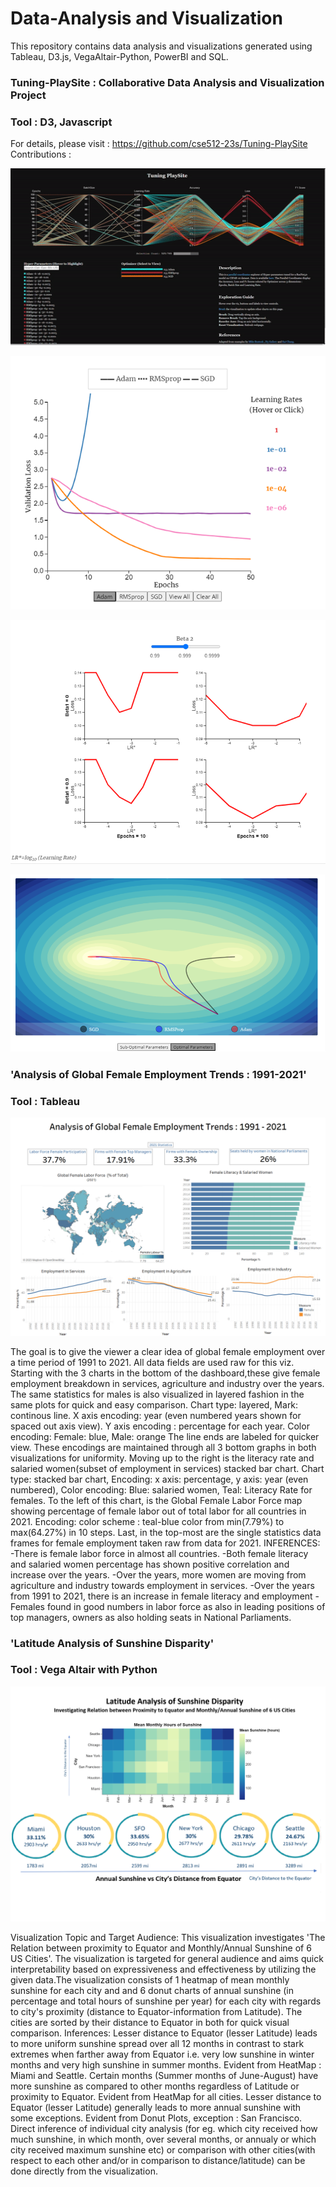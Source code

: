 # Data-Analysis and Visualization
This repository contains data analysis and visualizations generated using Tableau, D3.js, VegaAltair-Python, PowerBI and SQL. 

### Tuning-PlaySite : Collaborative Data Analysis and Visualization Project 
### Tool : D3, Javascript 
For details, please visit : https://github.com/cse512-23s/Tuning-PlaySite 
Contributions :

<p align="center">
  <img src="Images/d3_parallelcoords.gif" />
</p>

<p align="center">
  <img src="Images/tuning-playsite-pg3.png" />
</p>

<p align="center">
  <img src="Images/tuning-playsite-pg4-1.png" />
</p>

<p align="center">
  <img src="Images/tuning-playsite-pg4-2.png" />
</p>


### 'Analysis of Global Female Employment Trends : 1991-2021'
### Tool : Tableau 

<p align="center">
  <img src="Images/global_female_employment_trends_dashboard.png" />
</p>

The goal is to give the viewer a clear idea of global female employment over a time period of 1991 to 2021. All data fields are used raw for this viz. Starting with the 3 charts in the bottom of the dashboard,these give female employment breakdown in services, agriculture and industry over the years. The same statistics for males is also visualized in layered fashion in the same plots for quick and easy comparison. Chart type: layered, Mark: continous line. X axis encoding: year (even numbered years shown for spaced out axis view). Y axis encoding : percentage for each year. Color encoding: Female: blue, Male: orange The line ends are labeled for quicker view. These encodings are maintained through all 3 bottom graphs in both visualizations for uniformity. Moving up to the right is the literacy rate and salaried women(subset of employment in services) stacked bar chart. Chart type: stacked bar chart, Encoding: x axis: percentage, y axis: year (even numbered), Color encoding: Blue: salaried women, Teal: Literacy Rate for females. To the left of this chart, is the Global Female Labor Force map showing percentage of female labor out of total labor for all countries in 2021. Encoding: color scheme : teal-blue color from min(7.79%) to max(64.27%) in 10 steps. Last, in the top-most are the single statistics data frames for female employment taken raw from data for 2021.
INFERENCES: -There is female labor force in almost all countries. -Both female literacy and salaried women percentage has shown positive correlation and increase over the years. -Over the years, more women are moving from agriculture and industry towards employment in services. -Over the years from 1991 to 2021, there is an increase in female literacy and employment -Females found in good numbers in labor force as also in leading positions of top managers, owners as also holding seats in National Parliaments.


### 'Latitude Analysis of Sunshine Disparity' 
### Tool : Vega Altair with Python

<p align="center">
  <img src="Images/vega.png" />
</p>


Visualization Topic and Target Audience: This visualization investigates 'The Relation between proximity to Equator and Monthly/Annual Sunshine of 6 US Cities'. The visualization is targeted for general audience and aims quick interpretability based on expressiveness and effectiveness by utilizing the given data.The visualization consists of 1 heatmap of mean monthly sunshine for each city and and 6 donut charts of annual sunshine (in percentage and total hours of sunshine per year) for each city with regards to city's proximity (distance to Equator-information from Latitude). The cities are sorted by their distance to Equator in both for quick visual comparison. 
Inferences:
Lesser distance to Equator (lesser Latitude) leads to more uniform sunshine spread over all 12 months in contrast to stark extremes when farther away from Equator i.e. very low sunshine in winter months and very high sunshine in summer months. Evident from HeatMap : Miami and Seattle.
Certain months (Summer months of June-August) have more sunshine as compared to other months regardless of Latitude or proximity to Equator. Evident from HeatMap for all cities.
Lesser distance to Equator (lesser Latitude) generally leads to more annual sunshine with some exceptions. Evident from Donut Plots, exception : San Francisco.
Direct inference of individual city analysis (for eg. which city received how much sunshine, in which month, over several months, or annualy or which city received maximum sunshine etc) or comparison with other cities(with respect to each other and/or in comparison to distance/latitude) can be done directly from the visualization.





